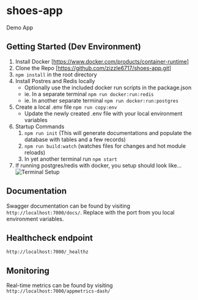 # shoes-app
Demo App

## Getting Started (Dev Environment)

1. Install Docker [https://www.docker.com/products/container-runtime]
2. Clone the Repo [https://github.com/zizzle6717/shoes-app.git]
3. `npm install` in the root directory
4. Install Postres and Redis locally
    * Optionally use the included docker run scripts in the package.json
    * ie. In a separate terminal `npm run docker:run:redis`
    * ie. In another separate terminal `npm run docker:run:postgres`
5. Create a local .env file `npm run copy:env`
    * Update the newly created .env file with your local environment variables
6. Startup Commands
    1. `npm run init` (This will generate documentations and populate the database with tables and a few records)
    2. `npm run build:watch` (watches files for changes and hot module reloads)
    3. In yet another terminal run `npm start`
7. If running postgres/redis with docker, you setup should look like...
![Terminal Setup](https://github.com/zizzle6717/shoes-app/blob/master/docs/dev-terminal.png)

## Documentation
Swagger documentation can be found by visiting `http://localhost:7000/docs/`. Replace with the port from you local environment variables.

## Healthcheck endpoint
`http://localhost:7000/_healthz`

## Monitoring
Real-time metrics can be found by visiting `http://localhost:7000/appmetrics-dash/`